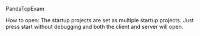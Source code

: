 PandaTcpExam

How to open: The startup projects are set as multiple startup projects. Just press start without debugging and both the client and server will open.
